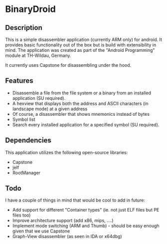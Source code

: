 # BinaryDroid

## Description

This is a simple disassembler application (currently ARM only) for android. It provides basic functionality out of the box but is build with extensibility in mind.
The application was created as part of the "Android Programming" module at TH-Wildau, Germany.

It currently uses Capstone for disassembling under the hood.

## Features
- Disassemble a file from the file system or a binary from an installed application (SU required).
 - A hexview that displays both the address and ASCII characters (in landscape mode) at a given address
 - Of course, a disassembler that shows mnemonics instead of bytes
 - Symbol list
- Search every installed application for a specified symbol (SU required).

## Dependencies
This application utilizes the following open-source libraries:
- Capstone
- jelf
- RootManager

## Todo
I have a couple of things in mind that would be cool to add in future:
- Add support for different "Container types" (ie. not just ELF files but PE files too)
- Improve architecture support (add x86, mips, ....)
- Implement mode switching (ARM and Thumb) - should be easy enough given that we use Capstone
- Graph-View disassembler (as seen in IDA or x64dbg)
